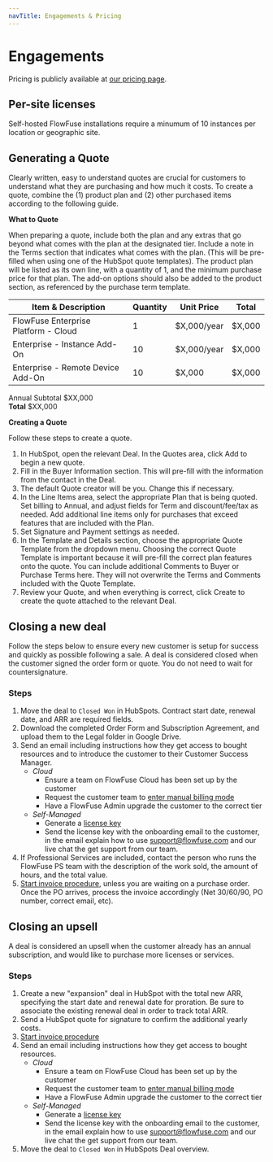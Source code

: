 ```yaml
---
navTitle: Engagements & Pricing
---
```


# Engagements

Pricing is publicly available at [our pricing page](/pricing/).

## Per-site licenses

Self-hosted FlowFuse installations require a minumum of 10 instances per location or geographic site.

## Generating a Quote

Clearly written, easy to understand quotes are crucial for customers to understand what they are purchasing and how much it costs. To create a quote, combine the (1) product plan and (2) other purchased items according to the following guide.

**What to Quote**

When preparing a quote, include both the plan and any extras that go beyond what comes with the plan at the designated tier. Include a note in the Terms section that indicates what comes with the plan. (This will be pre-filled when using one of the HubSpot quote templates). The product plan will be listed as its own line, with a quantity of 1, and the minimum purchase price for that plan. The add-on options should also be added to the product section, as referenced by the purchase term template.

| Item & Description | Quantity | Unit Price | Total |
| ----- | ----- | ----- | ----- |
| FlowFuse Enterprise Platform \- Cloud | 1 | $X,000/year | $X,000 |
| Enterprise \- Instance Add-On | 10 | $X,000/year | $X,000 |
| Enterprise \- Remote Device Add-On | 10 | $X,000 | $X,000 |

Annual Subtotal	  $XX,000  
**Total**			  $XX,000

**Creating a Quote**

Follow these steps to create a quote.

1. In HubSpot, open the relevant Deal. In the Quotes area, click Add to begin a new quote.  
2. Fill in the Buyer Information section. This will pre-fill with the information from the contact in the Deal.  
3. The default Quote creator will be you. Change this if necessary.  
4. In the Line Items area, select the appropriate Plan that is being quoted. Set billing to Annual, and adjust fields for Term and discount/fee/tax as needed. Add additional line items only for purchases that exceed features that are included with the Plan.  
5. Set Signature and Payment settings as needed.  
6. In the Template and Details section, choose the appropriate Quote Template from the dropdown menu. Choosing the correct Quote Template is important because it will pre-fill the correct plan features onto the quote. You can include additional Comments to Buyer or Purchase Terms here. They will not overwrite the Terms and Comments included with the Quote Template.  
7. Review your Quote, and when everything is correct, click Create to create the quote attached to the relevant Deal.

## Closing a new deal

Follow the steps below to ensure every new customer is setup for success and
quickly as possible following a sale. A deal is considered closed when the
customer signed the order form or quote. You do not need to wait for 
countersignature.

### Steps

1. Move the deal to `Closed Won` in HubSpots. Contract start date, renewal date, and ARR are required fields.
1. Download the completed Order Form and Subscription Agreement, and upload them to the Legal folder in Google Drive.
1. Send an email including instructions how they get access to bought resources and to introduce the customer to their Customer Success Manager.
   * *Cloud*
      * Ensure a team on FlowFuse Cloud has been set up by the customer
      * Request the customer team to [enter manual billing mode](/handbook/operations/accounts/#internal-teams-and-contracted-revenue)
      * Have a FlowFuse Admin upgrade the customer to the correct tier
   * *Self-Managed*
      * Generate a [license key](../sales/meetings/poc.md#generating-a-license)
      * Send the license key with the onboarding email to the customer, in the email explain how to use support@flowfuse.com and our live chat the get support from our team.
1. If Professional Services are included, contact the person who runs the FlowFuse PS team with the description of the work sold, the amount of hours, and the total value.
1. [Start invoice procedure](/handbook/operations/billing/#creating-a-subscription-invoice), unless you are waiting on a purchase order. Once the PO arrives, process the invoice accordingly (Net 30/60/90, PO number, correct email, etc).

## Closing an upsell

A deal is considered an upsell when the customer already has an annual subscription, and would like to purchase more licenses or services.

### Steps

1. Create a new "expansion" deal in HubSpot with the total new ARR, specifying the start date and renewal date for proration. Be sure to associate the existing renewal deal in order to track total ARR.
1. Send a HubSpot quote for signature to confirm the additional yearly costs.
1. [Start invoice procedure](/handbook/operations/billing/#creating-a-subscription-invoice)
1. Send an email including instructions how they get access to bought resources.
   * *Cloud*
      * Ensure a team on FlowFuse Cloud has been set up by the customer
      * Request the customer team to [enter manual billing mode](/handbook/operations/accounts/#internal-teams-and-contracted-revenue)
      * Have a FlowFuse Admin upgrade the customer to the correct tier
   * *Self-Managed*
      * Generate a [license key](../sales/meetings/poc.md#generating-a-license)
      * Send the license key with the onboarding email to the customer, in the email explain how to use support@flowfuse.com and our live chat the get support from our team.
1. Move the deal to `Closed Won` in HubSpots Deal overview.
